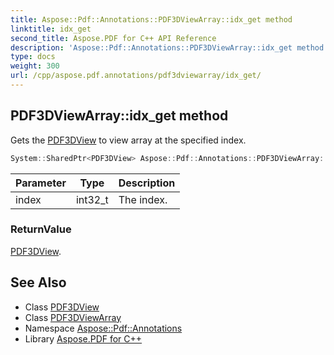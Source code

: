 ```yaml
---
title: Aspose::Pdf::Annotations::PDF3DViewArray::idx_get method
linktitle: idx_get
second_title: Aspose.PDF for C++ API Reference
description: 'Aspose::Pdf::Annotations::PDF3DViewArray::idx_get method. Gets the PDF3DView to view array at the specified index in C++.'
type: docs
weight: 300
url: /cpp/aspose.pdf.annotations/pdf3dviewarray/idx_get/
---
```

## PDF3DViewArray::idx_get method


Gets the [PDF3DView](../../pdf3dview/) to view array at the specified index.

```cpp
System::SharedPtr<PDF3DView> Aspose::Pdf::Annotations::PDF3DViewArray::idx_get(int32_t index)
```


| Parameter | Type | Description |
| --- | --- | --- |
| index | int32_t | The index. |

### ReturnValue

[PDF3DView](../../pdf3dview/).

## See Also

* Class [PDF3DView](../../pdf3dview/)
* Class [PDF3DViewArray](../)
* Namespace [Aspose::Pdf::Annotations](../../)
* Library [Aspose.PDF for C++](../../../)
